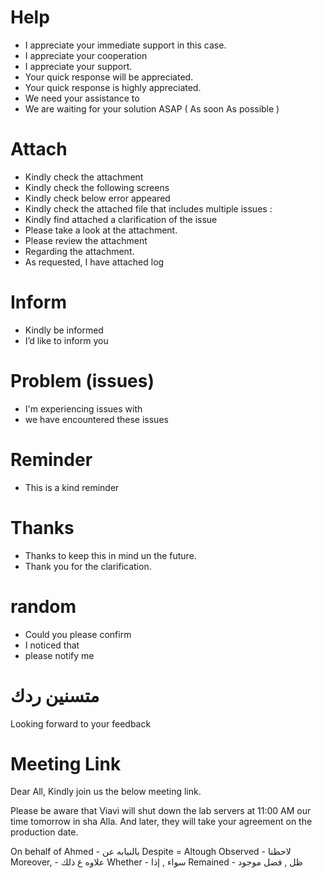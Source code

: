 
# Help
- I appreciate your immediate support in this case.
- I appreciate your cooperation 
- I appreciate your support.
- Your quick response will be appreciated.
- Your quick response is highly appreciated.
- We need your assistance to 
- We are waiting for your solution ASAP ( As soon As possible )

# Attach
- Kindly check the attachment 
- Kindly check the following screens 
- Kindly check below error appeared 
- Kindly check the attached file that includes multiple issues :
- Kindly find attached a clarification of the issue 
- Please take a look at the attachment.
- Please review the attachment
- Regarding the attachment.
- As requested, I have attached log

# Inform
- Kindly be informed 
- I’d like to inform you  

# Problem (issues)
- I'm experiencing issues with 
- we have encountered these issues 

# Reminder
- This is a kind reminder 

# Thanks
- Thanks to keep this in mind un the future.
- Thank you for the clarification.

# random 
- Could you please confirm
- I noticed that 
- please notify me 

#  متسنين ردك
Looking forward to your feedback

# Meeting Link
Dear All,
    Kindly join us the below meeting link.


Please be aware that Viavi will shut down the lab servers at 11:00 AM our time tomorrow in sha Alla. And later, they will take your agreement on the production date. 


On behalf of Ahmed - بالنيابه عن
Despite = Altough 
Observed    - لاحظنا
Moreover,   - علاوه ع ذلك
Whether     - سواء , إذا
Remained    - ظل , فضل موجود
